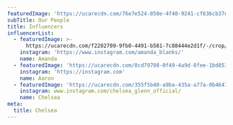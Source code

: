 ```yaml
---
featuredImage: 'https://ucarecdn.com/76e7e524-050e-4f40-9241-cf636cb37e49/'
subTitle: Our People
title: Influencers
influencerList:
  - featuredImage: >-
      https://ucarecdn.com/f2202709-9fb0-4491-b581-7c88444e2d1f/-/crop/455x575/0,0/-/preview/
    instagram: 'https://www.instagram.com/amanda_blanks/'
    name: Amanda
  - featuredImage: 'https://ucarecdn.com/8cd79708-0f49-4a9d-8fee-1bd853e8f147/'
    instagram: 'https://instagram.com'
    name: Aaron
  - featuredImage: 'https://ucarecdn.com/355f5b40-a9ba-435a-a77a-0b4647edad45/'
    instagram: www.instagram.com/chelsea_glenn_official/
    name: Chelsea
meta:
  title: Chelsea
---
```


